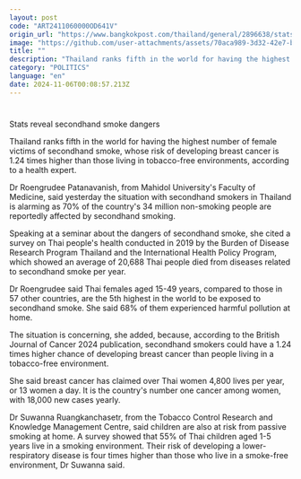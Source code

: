 ```yaml
---
layout: post
code: "ART2411060000OD641V"
origin_url: "https://www.bangkokpost.com/thailand/general/2896638/stats-reveal-secondhand-smoke-dangers"
image: "https://github.com/user-attachments/assets/70aca989-3d32-42e7-bbb2-d945f7a1ef83"
title: ""
description: "Thailand ranks fifth in the world for having the highest number of female victims of secondhand smoke, whose risk of developing breast cancer is 1.24 times higher than those living in tobacco-free environments, according to a health expert."
category: "POLITICS"
language: "en"
date: 2024-11-06T00:08:57.213Z
---
```


# 

Stats reveal secondhand smoke dangers

Thailand ranks fifth in the world for having the highest number of female victims of secondhand smoke, whose risk of developing breast cancer is 1.24 times higher than those living in tobacco-free environments, according to a health expert.

Dr Roengrudee Patanavanish, from Mahidol University's Faculty of Medicine, said yesterday the situation with secondhand smokers in Thailand is alarming as 70% of the country's 34 million non-smoking people are reportedly affected by secondhand smoking.

Speaking at a seminar about the dangers of secondhand smoke, she cited a survey on Thai people's health conducted in 2019 by the Burden of Disease Research Program Thailand and the International Health Policy Program, which showed an average of 20,688 Thai people died from diseases related to secondhand smoke per year.

Dr Roengrudee said Thai females aged 15-49 years, compared to those in 57 other countries, are the 5th highest in the world to be exposed to secondhand smoke. She said 68% of them experienced harmful pollution at home.

The situation is concerning, she added, because, according to the British Journal of Cancer 2024 publication, secondhand smokers could have a 1.24 times higher chance of developing breast cancer than people living in a tobacco-free environment.

She said breast cancer has claimed over Thai women 4,800 lives per year, or 13 women a day. It is the country's number one cancer among women, with 18,000 new cases yearly.

Dr Suwanna Ruangkanchasetr, from the Tobacco Control Research and Knowledge Management Centre, said children are also at risk from passive smoking at home. A survey showed that 55% of Thai children aged 1-5 years live in a smoking environment. Their risk of developing a lower-respiratory disease is four times higher than those who live in a smoke-free environment, Dr Suwanna said.